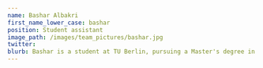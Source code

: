 ```yaml
---
name: Bashar Albakri
first_name_lower_case: bashar
position: Student assistant
image_path: /images/team_pictures/bashar.jpg
twitter:
blurb: Bashar is a student at TU Berlin, pursuing a Master's degree in Computational Engineering Science.
---
```

